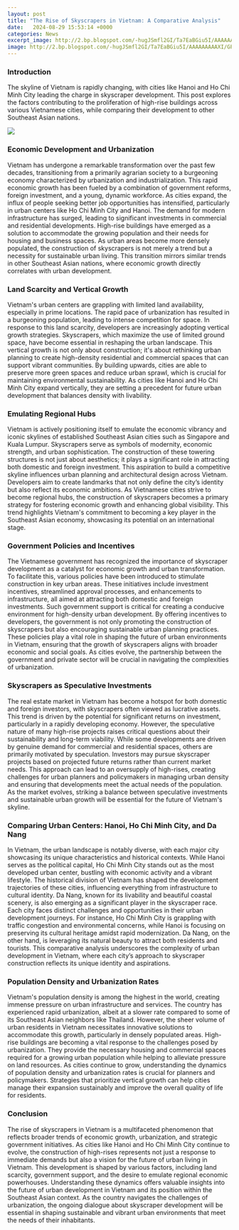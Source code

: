 ```yaml
---
layout: post
title: "The Rise of Skyscrapers in Vietnam: A Comparative Analysis"
date:   2024-08-29 15:53:14 +0000
categories: News
excerpt_image: http://2.bp.blogspot.com/-hugJSmfl2GI/Ta7EaBGiu5I/AAAAAAAAAXI/GPss6OyQdW0/s1600/skyscraper_bitexco_ho_chi_minh_vietnam.JPG
image: http://2.bp.blogspot.com/-hugJSmfl2GI/Ta7EaBGiu5I/AAAAAAAAAXI/GPss6OyQdW0/s1600/skyscraper_bitexco_ho_chi_minh_vietnam.JPG
---
```


### Introduction
The skyline of Vietnam is rapidly changing, with cities like Hanoi and Ho Chi Minh City leading the charge in skyscraper development. This post explores the factors contributing to the proliferation of high-rise buildings across various Vietnamese cities, while comparing their development to other Southeast Asian nations.

![](http://2.bp.blogspot.com/-hugJSmfl2GI/Ta7EaBGiu5I/AAAAAAAAAXI/GPss6OyQdW0/s1600/skyscraper_bitexco_ho_chi_minh_vietnam.JPG)
### Economic Development and Urbanization
Vietnam has undergone a remarkable transformation over the past few decades, transitioning from a primarily agrarian society to a burgeoning economy characterized by urbanization and industrialization. This rapid economic growth has been fueled by a combination of government reforms, foreign investment, and a young, dynamic workforce. As cities expand, the influx of people seeking better job opportunities has intensified, particularly in urban centers like Ho Chi Minh City and Hanoi.
The demand for modern infrastructure has surged, leading to significant investments in commercial and residential developments. High-rise buildings have emerged as a solution to accommodate the growing population and their needs for housing and business spaces. As urban areas become more densely populated, the construction of skyscrapers is not merely a trend but a necessity for sustainable urban living. This transition mirrors similar trends in other Southeast Asian nations, where economic growth directly correlates with urban development.
### Land Scarcity and Vertical Growth
Vietnam's urban centers are grappling with limited land availability, especially in prime locations. The rapid pace of urbanization has resulted in a burgeoning population, leading to intense competition for space. In response to this land scarcity, developers are increasingly adopting vertical growth strategies. Skyscrapers, which maximize the use of limited ground space, have become essential in reshaping the urban landscape.
This vertical growth is not only about construction; it's about rethinking urban planning to create high-density residential and commercial spaces that can support vibrant communities. By building upwards, cities are able to preserve more green spaces and reduce urban sprawl, which is crucial for maintaining environmental sustainability. As cities like Hanoi and Ho Chi Minh City expand vertically, they are setting a precedent for future urban development that balances density with livability.
### Emulating Regional Hubs
Vietnam is actively positioning itself to emulate the economic vibrancy and iconic skylines of established Southeast Asian cities such as Singapore and Kuala Lumpur. Skyscrapers serve as symbols of modernity, economic strength, and urban sophistication. The construction of these towering structures is not just about aesthetics; it plays a significant role in attracting both domestic and foreign investment.
This aspiration to build a competitive skyline influences urban planning and architectural design across Vietnam. Developers aim to create landmarks that not only define the city’s identity but also reflect its economic ambitions. As Vietnamese cities strive to become regional hubs, the construction of skyscrapers becomes a primary strategy for fostering economic growth and enhancing global visibility. This trend highlights Vietnam's commitment to becoming a key player in the Southeast Asian economy, showcasing its potential on an international stage.
### Government Policies and Incentives
The Vietnamese government has recognized the importance of skyscraper development as a catalyst for economic growth and urban transformation. To facilitate this, various policies have been introduced to stimulate construction in key urban areas. These initiatives include investment incentives, streamlined approval processes, and enhancements to infrastructure, all aimed at attracting both domestic and foreign investments.
Such government support is critical for creating a conducive environment for high-density urban development. By offering incentives to developers, the government is not only promoting the construction of skyscrapers but also encouraging sustainable urban planning practices. These policies play a vital role in shaping the future of urban environments in Vietnam, ensuring that the growth of skyscrapers aligns with broader economic and social goals. As cities evolve, the partnership between the government and private sector will be crucial in navigating the complexities of urbanization.
### Skyscrapers as Speculative Investments
The real estate market in Vietnam has become a hotspot for both domestic and foreign investors, with skyscrapers often viewed as lucrative assets. This trend is driven by the potential for significant returns on investment, particularly in a rapidly developing economy. However, the speculative nature of many high-rise projects raises critical questions about their sustainability and long-term viability.
While some developments are driven by genuine demand for commercial and residential spaces, others are primarily motivated by speculation. Investors may pursue skyscraper projects based on projected future returns rather than current market needs. This approach can lead to an oversupply of high-rises, creating challenges for urban planners and policymakers in managing urban density and ensuring that developments meet the actual needs of the population. As the market evolves, striking a balance between speculative investments and sustainable urban growth will be essential for the future of Vietnam's skyline.
### Comparing Urban Centers: Hanoi, Ho Chi Minh City, and Da Nang
In Vietnam, the urban landscape is notably diverse, with each major city showcasing its unique characteristics and historical contexts. While Hanoi serves as the political capital, Ho Chi Minh City stands out as the most developed urban center, bustling with economic activity and a vibrant lifestyle. The historical division of Vietnam has shaped the development trajectories of these cities, influencing everything from infrastructure to cultural identity.
Da Nang, known for its livability and beautiful coastal scenery, is also emerging as a significant player in the skyscraper race. Each city faces distinct challenges and opportunities in their urban development journeys. For instance, Ho Chi Minh City is grappling with traffic congestion and environmental concerns, while Hanoi is focusing on preserving its cultural heritage amidst rapid modernization. Da Nang, on the other hand, is leveraging its natural beauty to attract both residents and tourists. This comparative analysis underscores the complexity of urban development in Vietnam, where each city’s approach to skyscraper construction reflects its unique identity and aspirations.
### Population Density and Urbanization Rates
Vietnam's population density is among the highest in the world, creating immense pressure on urban infrastructure and services. The country has experienced rapid urbanization, albeit at a slower rate compared to some of its Southeast Asian neighbors like Thailand. However, the sheer volume of urban residents in Vietnam necessitates innovative solutions to accommodate this growth, particularly in densely populated areas.
High-rise buildings are becoming a vital response to the challenges posed by urbanization. They provide the necessary housing and commercial spaces required for a growing urban population while helping to alleviate pressure on land resources. As cities continue to grow, understanding the dynamics of population density and urbanization rates is crucial for planners and policymakers. Strategies that prioritize vertical growth can help cities manage their expansion sustainably and improve the overall quality of life for residents.
### Conclusion
The rise of skyscrapers in Vietnam is a multifaceted phenomenon that reflects broader trends of economic growth, urbanization, and strategic government initiatives. As cities like Hanoi and Ho Chi Minh City continue to evolve, the construction of high-rises represents not just a response to immediate demands but also a vision for the future of urban living in Vietnam. This development is shaped by various factors, including land scarcity, government support, and the desire to emulate regional economic powerhouses.
Understanding these dynamics offers valuable insights into the future of urban development in Vietnam and its position within the Southeast Asian context. As the country navigates the challenges of urbanization, the ongoing dialogue about skyscraper development will be essential in shaping sustainable and vibrant urban environments that meet the needs of their inhabitants.